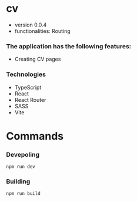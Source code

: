# cv

* version 0.0.4
* functionalities: Routing

### The application has the following features:
* Creating CV pages

### Technologies
* TypeScript
* React
* React Router
* SASS
* Vite

# Commands

### Devepoling
```
npm run dev
```

### Building
```
npm run build
```
